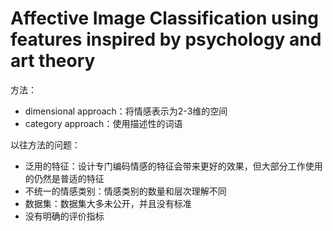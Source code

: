 # Affective Image Classification using features inspired by psychology and art theory

方法：

- dimensional approach：将情感表示为2-3维的空间
- category approach：使用描述性的词语

以往方法的问题：

- 泛用的特征：设计专门编码情感的特征会带来更好的效果，但大部分工作使用的仍然是普适的特征
- 不统一的情感类别：情感类别的数量和层次理解不同
- 数据集：数据集大多未公开，并且没有标准
- 没有明确的评价指标

